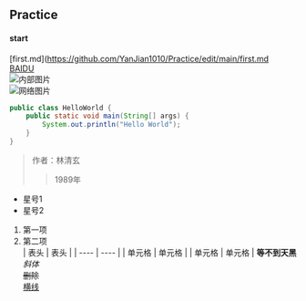 ## Practice 
#### start  
[first.md](https://github.com/YanJian1010/Practice/edit/main/first.md  
[BAIDU](https://www.baidu.com/)  
![内部图片](https://github.com/YanJian1010/Practice/edit/main/timg.jpg)  
![网络图片](http://p2.so.qhimgs1.com/t01742584c446e9f9f2.jpg)  
```java
public class HelloWorld {
    public static void main(String[] args) {
        System.out.println("Hello World");
    }
}  
```
>作者：林清玄  
>>1989年  
* 星号1  
* 星号2  
1. 第一项  
2. 第二项  
|  表头   | 表头  |
|  ----  | ----  |
| 单元格  | 单元格 |
| 单元格  | 单元格 |
**等不到天黑**  
*斜体*  
~~删除~~  
<u>横线</u>  


